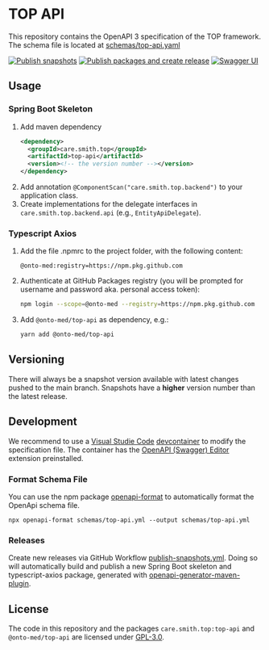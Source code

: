 # TOP API

This repository contains the OpenAPI 3 specification of the TOP framework. The schema file is located at [schemas/top-api.yaml](schemas/top-api.yaml)

[![Publish snapshots](https://github.com/Onto-Med/top-api/actions/workflows/publish-snapshots.yml/badge.svg)](https://github.com/Onto-Med/top-api/actions/workflows/publish-snapshots.yml)
[![Publish packages and create release](https://github.com/Onto-Med/top-api/actions/workflows/release.yml/badge.svg)](https://github.com/Onto-Med/top-api/actions/workflows/release.yml)
[![Swagger UI](https://img.shields.io/badge/-Swagger%20UI-%23Clojure?style=flat&logo=swagger&logoColor=white)](https://onto-med.github.io/top-api/)

## Usage

### Spring Boot Skeleton

1. Add maven dependency
    ```xml
    <dependency>
      <groupId>care.smith.top</groupId>
      <artifactId>top-api</artifactId>
      <version><!-- the version number --></version>
    </dependency>
    ```
2. Add annotation `@ComponentScan("care.smith.top.backend")` to your application class.
3. Create implementations for the delegate interfaces in `care.smith.top.backend.api` (e.g., `EntityApiDelegate`).

### Typescript Axios

1. Add the file .npmrc to the project folder, with the following content:
    ```properties
    @onto-med:registry=https://npm.pkg.github.com
    ```
2. Authenticate at GitHub Packages registry (you will be prompted for username and password aka. personal access token):
    ```sh
    npm login --scope=@onto-med --registry=https://npm.pkg.github.com
    ```
3. Add `@onto-med/top-api` as dependency, e.g.:
    ```sh
    yarn add @onto-med/top-api
    ```

## Versioning

There will always be a snapshot version available with latest changes pushed to the main branch. Snapshots have a **higher** version number than the latest release.

## Development

We recommend to use a [Visual Studie Code](https://code.visualstudio.com) [devcontainer](https://code.visualstudio.com/docs/remote/containers) to modify the specification file.
The container has the [OpenAPI (Swagger) Editor](https://marketplace.visualstudio.com/items?itemName=42Crunch.vscode-openapi) extension preinstalled.

### Format Schema File

You can use the npm package [openapi-format](https://www.npmjs.com/package/openapi-format) to automatically format the OpenApi schema file.

```
npx openapi-format schemas/top-api.yml --output schemas/top-api.yml
```

### Releases

Create new releases via GitHub Workflow [publish-snapshots.yml](.github/workflows/publish-snapshots.yml). Doing so will automatically build and publish a new Spring Boot skeleton and typescript-axios package, generated with [openapi-generator-maven-plugin](https://github.com/OpenAPITools/openapi-generator/tree/master/modules/openapi-generator-maven-plugin).

## License

The code in this repository and the packages `care.smith.top:top-api` and `@onto-med/top-api` are licensed under [GPL-3.0](LICENSE).
